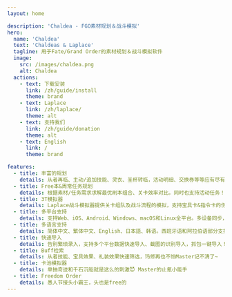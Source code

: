 ```yaml
---
layout: home

description: 'Chaldea - FGO素材规划＆战斗模拟'
hero:
  name: 'Chaldea'
  text: 'Chaldeas & Laplace'
  tagline: 用于Fate/Grand Order的素材规划＆战斗模拟软件
  image:
    src: /images/chaldea.png
    alt: Chaldea
  actions:
    - text: 下载安装
      link: /zh/guide/install
      theme: brand
    - text: Laplace
      link: /zh/laplace/
      theme: alt
    - text: 支持我们
      link: /zh/guide/donation
      theme: alt
    - text: English
      link: /
      theme: brand

features:
  - title: 丰富的规划
    details: 从者再临、主动/追加技能、灵衣、圣杯转临，活动明细、交换券等等应有尽有。
  - title: Free本&周常任务规划
    details: 根据素材/任务需求求解最优刷本组合、关卡效率对比。同时也支持活动任务！
  - title: 3T模拟器
    details: Laplace战斗模拟器提供关卡组队及战斗流程的模拟，支持宝具卡&指令卡的伤害、NP回收、星掉落计算。
  - title: 多平台支持
    details: 支持Web、iOS、Android、Windows、macOS和Linux全平台。多设备同步，手机电脑两不误。
  - title: 多语言支持
    details: 简体中文、繁体中文、English、日本語、韩语。西班牙语和阿拉伯语部分支持。
  - title: 快速导入
    details: 告别繁琐录入，支持多个平台数据快速导入、截图的识别导入，抓包一键导入！
  - title: Buff检索
    details: 从者技能、宝具效果、礼装效果快速筛选，玛修再也不怕Master记不清了~
  - title: 卡池模拟器
    details: 单抽奇迹和千石沉船就是这么的刺激😈 Master的止氪小能手
  - title: Freedom Order
    details: 愚人节接头小霸王，头也是free的
---
```

